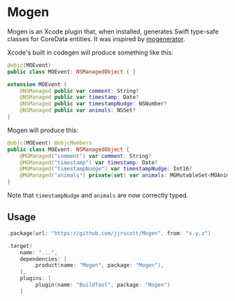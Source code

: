 # Mogen

Mogen is an Xcode plugin that, when installed, generates Swift type-safe classes for CoreData entities. It was inspired by [mogenerator](https://github.com/rentzsch/mogenerator).

Xcode's built in codegen will produce something like this:

```swift
@objc(MOEvent)
public class MOEvent: NSManagedObject { }

extension MOEvent {
    @NSManaged public var comment: String?
    @NSManaged public var timestamp: Date?
    @NSManaged public var timestampNudge: NSNumber?
    @NSManaged public var animals: NSSet?
}
```

Mogen will produce this:

```swift
@objc(MOEvent) @objcMembers
public class MOEvent: NSManagedObject {
	@MGManaged("comment") var comment: String?
	@MGManaged("timestamp") var timestamp: Date?
	@MGManaged("timestampNudge") var timestampNudge: Int16?
	@MGManaged("animals") private(set) var animals: MGMutableSet<MOAnimal>
}
```

Note that `timestampNudge` and `animals` are now correctly typed.

## Usage

```swift
.package(url: "https://github.com/jjrscott/Mogen", from: "x.y.z")
```

```swift
.target(
    name: "...",
    dependencies: [
        .product(name: "Mogen", package: "Mogen"),
    ],
    plugins: [
        .plugin(name: "BuildTool", package: "Mogen")
    ]
```
